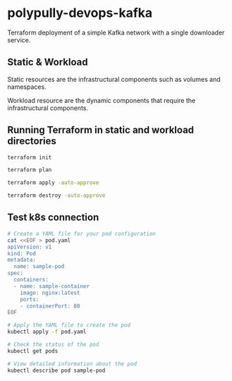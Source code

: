 # polypully-devops-kafka

Terraform deployment of a simple Kafka network with a single downloader service.

## Static & Workload

Static resources are the infrastructural components such as volumes and namespaces.

Workload resource are the dynamic components that require the infrastructural components.

## Running Terraform in static and workload directories

```bash
terraform init
```

```bash
terraform plan
```

```bash
terraform apply -auto-approve
```

```bash
terraform destroy -auto-approve
```

## Test k8s connection

```bash
# Create a YAML file for your pod configuration
cat <<EOF > pod.yaml
apiVersion: v1
kind: Pod
metadata:
  name: sample-pod
spec:
  containers:
  - name: sample-container
    image: nginx:latest
    ports:
    - containerPort: 80
EOF

# Apply the YAML file to create the pod
kubectl apply -f pod.yaml

# Check the status of the pod
kubectl get pods

# View detailed information about the pod
kubectl describe pod sample-pod
```
